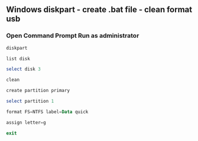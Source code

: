 ## Windows diskpart - create .bat file - clean format usb

### Open **Command Prompt** **Run as administrator**

```powershell
diskpart
```
```powershell
list disk
```
```powershell
select disk 3
```
```powershell
clean
```
```powershell
create partition primary
```
```powershell
select partition 1
```
```powershell
format FS=NTFS label=Data quick
```
```powershell
assign letter=g
```


```powershell
exit
```

